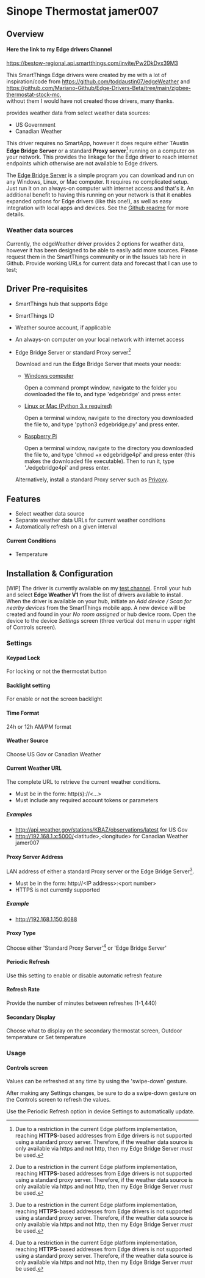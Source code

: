 # Sinope Thermostat jamer007
## Overview

#### Here the link to my Edge drivers Channel

https://bestow-regional.api.smartthings.com/invite/Pw2DkDvx39M3

This SmartThings Edge drivers were created by me with a lot of inspiration/code from https://github.com/toddaustin07/edgeWeather and https://github.com/Mariano-Github/Edge-Drivers-Beta/tree/main/zigbee-thermostat-stock-mc,  
without them I would have not created those drivers, many thanks.

provides weather data from select weather data sources:
* US Government
* Canadian Weather

This driver requires no SmartApp, however it does require either TAustin **Edge Bridge Server** or a standard **Proxy server**[^1] running on a computer on your network.  This provides the linkage for the Edge driver to reach internet endpoints which otherwise are not available to Edge drivers.

[^1]: Due to a restriction in the current Edge platform implementation, reaching **HTTPS**-based addresses from Edge drivers is not supported using a standard proxy server.  Therefore, if the weather data source is only available via https and not http, then my Edge Bridge Server *must* be used.

The [Edge Bridge Server](https://github.com/toddaustin07/edgebridge) is a simple program you can download and run on any Windows, Linux, or Mac computer.  It requires no complicated setup. Just run it on an always-on computer with internet access and that's it.  An additional benefit to having this running on your network is that it enables expanded options for Edge drivers (like this one!), as well as easy integration with local apps and devices.  See the [Github readme](https://github.com/toddaustin07/edgebridge/blob/main/README.md)  for more details.


### Weather data sources
Currently, the edgeWeather driver provides 2 options for weather data, however it has been designed to be able to easily add more sources.  Please request them in the SmartThings community or in the Issues tab here in Github.  Provide working URLs for current data and forecast that I can use to test;

## Driver Pre-requisites
* SmartThings hub that supports Edge
* SmartThings ID
* Weather source account, if applicable
* An always-on computer on your local network with internet access
* Edge Bridge Server or standard Proxy server[^1]

  Download and run the Edge Bridge Server that meets your needs:

    * [Windows computer](https://github.com/toddaustin07/edgebridge/blob/main/edgebridge.exe)

      Open a command prompt window, navigate to the folder you downloaded the file to, and type 'edgebridge' and press enter.

    * [Linux or Mac (Python 3.x required)](https://github.com/toddaustin07/edgebridge/blob/main/edgebridge.py)

      Open a terminal window, navigate to the directory you downloaded the file to, and type 'python3 edgebridge.py' and press enter.

    * [Raspberry Pi](https://github.com/toddaustin07/edgebridge/blob/main/edgebridge4pi)

      Open a terminal window, navigate to the directory you downloaded the file to, and type 'chmod +x edgebridge4pi' and press enter (this makes the downloaded file executable).  Then to run it, type  './edgebridge4pi' and press enter.

  Alternatively, install a standard Proxy server such as [Privoxy](https://www.howtogeek.com/683971/how-to-use-a-raspberry-pi-as-a-proxy-server-with-privoxy/).

## Features

* Select weather data source
* Separate weather data URLs for current weather conditions
* Automatically refresh on a given interval

#### Current Conditions
* Temperature

## Installation & Configuration
[WIP] The driver is currently available on my [test channel](https://bestow-regional.api.smartthings.com/invite/Q1jP7BqnNNlL).  Enroll your hub and select **Edge Weather V1** from the list of drivers available to install.
When the driver is available on your hub, initiate an *Add device / Scan for nearby devices* from the SmartThings mobile app.  A new device will be created and found in your *No room assigned* or hub device room.  Open the device to the device *Settings* screen (three vertical dot menu in upper right of Controls screen).

### Settings
#### Keypad Lock
For locking or not the thermostat button

#### Backlight setting
For enable or not the screen backlight

#### Time Format
24h or 12h AM/PM format

#### Weather Source
Choose US Gov or Canadian Weather
#### Current Weather URL
The complete URL to retrieve the current weather conditions.

* Must be in the form: http(s)://<...>
* Must include any required account tokens or parameters
##### Examples
* http://api.weather.gov/stations/KBAZ/observations/latest for US Gov
* http://192.168.1.x:5000/<latitude\>,<longitude\> for Canadian Weather jamer007

#### Proxy Server Address
LAN address of either a standard Proxy server or the Edge Bridge Server[^1].
* Must be in the form: http://<IP address\>:<port number\>
* HTTPS is not currently supported
##### Example
* http://192.168.1.150:8088

#### Proxy Type
Choose either 'Standard Proxy Server'[^1] or 'Edge Bridge Server'

#### Periodic Refresh
Use this setting to enable or disable automatic refresh feature

#### Refresh Rate
Provide the number of minutes between refreshes (1-1,440)

#### Secondary Display
Choose what to display on the secondary thermostat screen, Outdoor temperature or Set temperature

### Usage
#### Controls screen

Values can be refreshed at any time by using the 'swipe-down' gesture.

After making any Settings changes, be sure to do a swipe-down gesture on the Controls screen to refresh the values.

Use the Periodic Refresh option in device Settings to automatically update.
